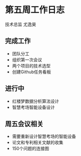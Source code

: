 # 第五周工作日志
技术总监 尤逸昊

## 完成工作
- 团队分工
- 组织第一次会议
- 两个项目的技术选型
- 创建Github任务看板

## 进行中
- 红楼梦数据分析算法设计
- 智慧考场智能设备设计

## 周五会议相关
- 需要重新设计智慧考场的智能设备
- 论文和专利相关文献的收集
- 150个问题的连接图